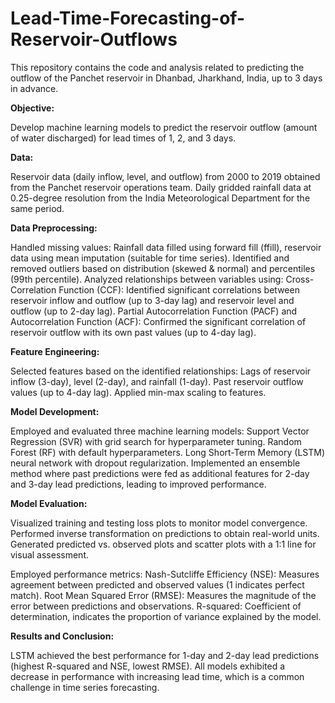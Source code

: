 # Lead-Time-Forecasting-of-Reservoir-Outflows

This repository contains the code and analysis related to predicting the outflow of the Panchet reservoir in Dhanbad, Jharkhand, India, up to 3 days in advance.

**Objective:**

Develop machine learning models to predict the reservoir outflow (amount of water discharged) for lead times of 1, 2, and 3 days.

**Data:**

Reservoir data (daily inflow, level, and outflow) from 2000 to 2019 obtained from the Panchet reservoir operations team.
Daily gridded rainfall data at 0.25-degree resolution from the India Meteorological Department for the same period.

**Data Preprocessing:**

Handled missing values: Rainfall data filled using forward fill (ffill), reservoir data using mean imputation (suitable for time series).
Identified and removed outliers based on distribution (skewed & normal) and percentiles (99th percentile).
Analyzed relationships between variables using:
Cross-Correlation Function (CCF): Identified significant correlations between reservoir inflow and outflow (up to 3-day lag) and reservoir level and outflow (up to 2-day lag).
Partial Autocorrelation Function (PACF) and Autocorrelation Function (ACF): Confirmed the significant correlation of reservoir outflow with its own past values (up to 4-day lag).

**Feature Engineering:**

Selected features based on the identified relationships:
Lags of reservoir inflow (3-day), level (2-day), and rainfall (1-day).
Past reservoir outflow values (up to 4-day lag).
Applied min-max scaling to features.

**Model Development:**

Employed and evaluated three machine learning models:
Support Vector Regression (SVR) with grid search for hyperparameter tuning.
Random Forest (RF) with default hyperparameters.
Long Short-Term Memory (LSTM) neural network with dropout regularization.
Implemented an ensemble method where past predictions were fed as additional features for 2-day and 3-day lead predictions, leading to improved performance.

**Model Evaluation:**

Visualized training and testing loss plots to monitor model convergence.
Performed inverse transformation on predictions to obtain real-world units.
Generated predicted vs. observed plots and scatter plots with a 1:1 line for visual assessment.

Employed performance metrics:
Nash-Sutcliffe Efficiency (NSE): Measures agreement between predicted and observed values (1 indicates perfect match).
Root Mean Squared Error (RMSE): Measures the magnitude of the error between predictions and observations.
R-squared: Coefficient of determination, indicates the proportion of variance explained by the model.

**Results and Conclusion:**

LSTM achieved the best performance for 1-day and 2-day lead predictions (highest R-squared and NSE, lowest RMSE).
All models exhibited a decrease in performance with increasing lead time, which is a common challenge in time series forecasting.
